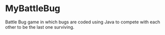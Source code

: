 # MyBattleBug

Battle Bug game in which bugs are coded using Java to compete with each other to be the last one surviving. 
